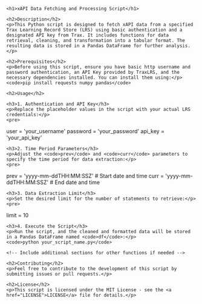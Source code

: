 <!DOCTYPE html>
<html>

<head>
    <title>xAPI Data Fetching and Processing Script</title>
</head>

<body>

    <h1>xAPI Data Fetching and Processing Script</h1>

    <h2>Description</h2>
    <p>This Python script is designed to fetch xAPI data from a specified Trax Learning Record Store (LRS) using basic authentication and a designated API key from Trax. It includes functions for data retrieval, cleaning, and transformation into a tabular format. The resulting data is stored in a Pandas DataFrame for further analysis.</p>

    <h2>Prerequisites</h2>
    <p>Before using this script, ensure you have basic http username and password authentication, an API Key provided by TraxLRS, and the necessary dependencies installed. You can install them using:</p>
    <code>pip install requests numpy pandas</code>

    <h2>Usage</h2>

    <h3>1. Authentication and API Key</h3>
    <p>Replace the placeholder values in the script with your actual LRS credentials:</p>
    <pre>
user = 'your_username'
password = 'your_password'
api_key = 'your_api_key'
    </pre>

    <h3>2. Time Period Parameters</h3>
    <p>Adjust the <code>prev</code> and <code>curr</code> parameters to specify the time period for data extraction:</p>
    <pre>
prev = 'yyyy-mm-ddTHH:MM:SSZ'  # Start date and time
curr = 'yyyy-mm-ddTHH:MM:SSZ'  # End date and time
    </pre>

    <h3>3. Data Extraction Limit</h3>
    <p>Set the desired limit for the number of statements to retrieve:</p>
    <pre>
limit = 10
    </pre>

    <h3>4. Execute the Script</h3>
    <p>Run the script, and the cleaned and formatted data will be stored in a Pandas DataFrame named <code>df</code>:</p>
    <code>python your_script_name.py</code>

    <!-- Include additional sections for other functions if needed -->

    <h2>Contributing</h2>
    <p>Feel free to contribute to the development of this script by submitting issues or pull requests.</p>

    <h2>License</h2>
    <p>This script is licensed under the MIT License - see the <a href="LICENSE">LICENSE</a> file for details.</p>

</body>

</html>
